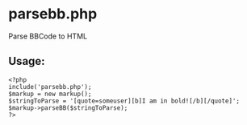 # parsebb.php
Parse BBCode to HTML
## Usage:
```
<?php
include('parsebb.php');
$markup = new markup();
$stringToParse = '[quote=someuser][b]I am in bold![/b][/quote]';
$markup->parseBB($stringToParse);
?>
```
